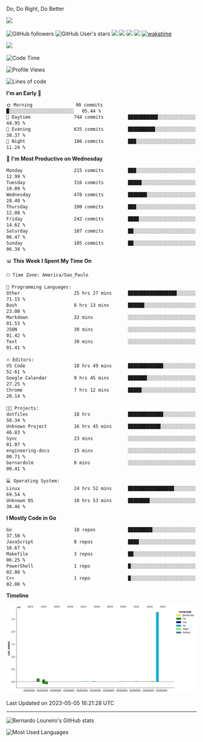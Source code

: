 Do, Do Right, Do Better



[![](https://ga-beacon.appspot.com/G-EJYL08EQR8/welcome-page?pixel)](https://github.com/igrigorik/ga-beacon)
 
![GitHub followers](https://img.shields.io/github/followers/bernardolm?style=for-the-badge&label=GitHub%20followers) ![GitHub User's stars](https://img.shields.io/github/stars/bernardolm?style=for-the-badge&label=GitHub%20User's%20stars) [![](https://img.shields.io/static/v1?logo=linkedin&label=LinkedIn&message=bernardolm&color=0A66C2&style=for-the-badge)](https://www.linkedin.com/in/bernardolm) [![](https://img.shields.io/static/v1?logo=lastdotfm&label=last.fm&message=bernardolm&color=D51007&style=for-the-badge)](https://www.last.fm/user/bernardolm) [![](https://img.shields.io/static/v1?logo=spotify&label=spotify&message=bernardolou&color=1ED760&style=for-the-badge)](https://open.spotify.com/user/bernardolou) [![](https://img.shields.io/static/v1?logo=awesomelists&label=My%20awesome%20stars&message=⭐⭐⭐&color=FC60A8&style=for-the-badge)](https://github.com/bernardolm/awesome-stars) [![wakatime](https://wakatime.com/badge/user/186868b7-2443-4b6b-ae40-3d29d342e88e.svg)](https://wakatime.com/@186868b7-2443-4b6b-ae40-3d29d342e88e)


<p style="border: 100px">
<a href="https://skillicons.dev">
<img src="https://skillicons.dev/icons?theme=dark&i=angular,arduino,bash,cs,cmake,docker,dotnet,flask,git,github,go,grafana,gtk,html,jenkins,jquery,linux,lua,md,mongodb,mysql,nodejs,php,postgres,py,rabbitmq,rails,raspberrypi,redis,regex,ruby,sqlite,stackoverflow,sketchup,vscode" />
</a>
<p/>

<!--START_SECTION:waka-->
![Code Time](http://img.shields.io/badge/Code%20Time-2%2C345%20hrs%208%20mins-blue)

![Profile Views](http://img.shields.io/badge/Profile%20Views-4-blue)

![Lines of code](https://img.shields.io/badge/From%20Hello%20World%20I%27ve%20Written-3.1%20million%20lines%20of%20code-blue)

**I'm an Early 🐤** 

```text
🌞 Morning                90 commits          █░░░░░░░░░░░░░░░░░░░░░░░░   05.44 % 
🌆 Daytime                744 commits         ███████████░░░░░░░░░░░░░░   44.95 % 
🌃 Evening                635 commits         ██████████░░░░░░░░░░░░░░░   38.37 % 
🌙 Night                  186 commits         ███░░░░░░░░░░░░░░░░░░░░░░   11.24 % 
```
📅 **I'm Most Productive on Wednesday** 

```text
Monday                   215 commits         ███░░░░░░░░░░░░░░░░░░░░░░   12.99 % 
Tuesday                  316 commits         █████░░░░░░░░░░░░░░░░░░░░   19.09 % 
Wednesday                470 commits         ███████░░░░░░░░░░░░░░░░░░   28.40 % 
Thursday                 200 commits         ███░░░░░░░░░░░░░░░░░░░░░░   12.08 % 
Friday                   242 commits         ████░░░░░░░░░░░░░░░░░░░░░   14.62 % 
Saturday                 107 commits         ██░░░░░░░░░░░░░░░░░░░░░░░   06.47 % 
Sunday                   105 commits         ██░░░░░░░░░░░░░░░░░░░░░░░   06.34 % 
```


📊 **This Week I Spent My Time On** 

```text
🕑︎ Time Zone: America/Sao_Paulo

💬 Programming Languages: 
Other                    25 hrs 27 mins      ██████████████████░░░░░░░   71.15 % 
Bash                     8 hrs 13 mins       ██████░░░░░░░░░░░░░░░░░░░   23.00 % 
Markdown                 32 mins             ░░░░░░░░░░░░░░░░░░░░░░░░░   01.53 % 
JSON                     30 mins             ░░░░░░░░░░░░░░░░░░░░░░░░░   01.42 % 
Text                     30 mins             ░░░░░░░░░░░░░░░░░░░░░░░░░   01.41 % 

🔥 Editors: 
VS Code                  18 hrs 49 mins      █████████████░░░░░░░░░░░░   52.61 % 
Google Calendar          9 hrs 45 mins       ███████░░░░░░░░░░░░░░░░░░   27.25 % 
Chrome                   7 hrs 12 mins       █████░░░░░░░░░░░░░░░░░░░░   20.14 % 

🐱‍💻 Projects: 
dotfiles                 18 hrs              █████████████░░░░░░░░░░░░   50.34 % 
Unknown Project          16 hrs 45 mins      ████████████░░░░░░░░░░░░░   46.83 % 
Sync                     23 mins             ░░░░░░░░░░░░░░░░░░░░░░░░░   01.07 % 
engineering-docs         15 mins             ░░░░░░░░░░░░░░░░░░░░░░░░░   00.71 % 
bernardolm               8 mins              ░░░░░░░░░░░░░░░░░░░░░░░░░   00.41 % 

💻 Operating System: 
Linux                    24 hrs 52 mins      █████████████████░░░░░░░░   69.54 % 
Unknown OS               10 hrs 53 mins      ████████░░░░░░░░░░░░░░░░░   30.46 % 
```

**I Mostly Code in Go** 

```text
Go                       18 repos            █████████░░░░░░░░░░░░░░░░   37.50 % 
JavaScript               8 repos             ████░░░░░░░░░░░░░░░░░░░░░   16.67 % 
Makefile                 3 repos             ██░░░░░░░░░░░░░░░░░░░░░░░   06.25 % 
PowerShell               1 repo              █░░░░░░░░░░░░░░░░░░░░░░░░   02.08 % 
C++                      1 repo              █░░░░░░░░░░░░░░░░░░░░░░░░   02.08 % 
```



**Timeline**

![Lines of Code chart](https://raw.githubusercontent.com/bernardolm/bernardolm/master/assets/bar_graph.png)


 Last Updated on 2023-05-05 16:21:28 UTC
<!--END_SECTION:waka-->

---
 
![Bernardo Loureiro's GitHub stats](https://github-readme-stats-bernardolm.vercel.app/api?hide_border=true&username=bernardolm&show_icons=true&theme=transparent&include_all_commits=true&count_private=true#gh-dark-mode-only)

![Most Used Languages](https://github-readme-stats-bernardolm.vercel.app/api/top-langs/?hide_border=true&username=bernardolm&theme=transparent&langs_count=10&count_weight=1&size_weight=1#gh-dark-mode-only)
